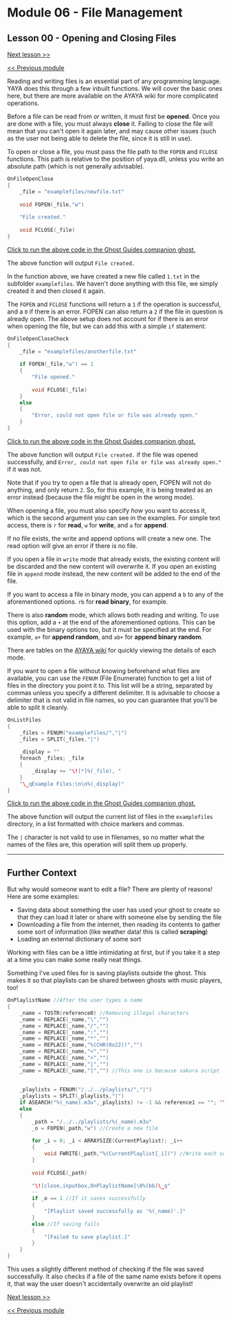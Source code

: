 # Module 06 - File Management

## Lesson 00 - Opening and Closing Files

[Next lesson >>](../module_06_file_management/01_reading_files.md)

[<< Previous module](../module_05_common_functions/05_eval.md)

Reading and writing files is an essential part of any programming language. YAYA does this through a few inbuilt functions. We will cover the basic ones here, but there are more available on the AYAYA wiki for more complicated operations.

Before a file can be read from or written, it must first be **opened**. Once you are done with a file, you must always **close** it. Failing to close the file will mean that you can't open it again later, and may cause other issues (such as the user not being able to delete the file, since it is still in use).

To open or close a file, you must pass the file path to the `FOPEN` and `FCLOSE` functions. This path is relative to the position of yaya.dll, unless you write an absolute path (which is not generally advisable).

```c
OnFileOpenClose
{
	_file = "examplefiles/newfile.txt"
	
	void FOPEN(_file,"w")
	
	"File created."
	
	void FCLOSE(_file)
}
```

[Click to run the above code in the Ghost Guides companion ghost.](https://zichqec.github.io/YAYA_Fundamentals/jump.html?url=x-ukagaka-link%3Atype%3Devent%26ghost%3DGhost%20Guides%26info%3DOnExample.M6.L0.FileOpenClose)

The above function will output `File created.`

In the function above, we have created a new file called `1.txt` in the subfolder `examplefiles`. We haven't done anything with this file, we simply created it and then closed it again.

The `FOPEN` and `FCLOSE` functions will return a `1` if the operation is successful, and a `0` if there is an error. FOPEN can also return a `2` if the file in question is already open. The above setup does not account for if there is an error when opening the file, but we can add this with a simple `if` statement:

```c
OnFileOpenCloseCheck
{
	_file = "examplefiles/anotherfile.txt"
	
	if FOPEN(_file,"w") == 1
	{
		"File opened."
		
		void FCLOSE(_file)
	}
	else
	{
		"Error, could not open file or file was already open."
	}
}
```

[Click to run the above code in the Ghost Guides companion ghost.](https://zichqec.github.io/YAYA_Fundamentals/jump.html?url=x-ukagaka-link%3Atype%3Devent%26ghost%3DGhost%20Guides%26info%3DOnExample.M6.L0.FileOpenCloseCheck)

The above function will output `File created.` if the file was opened successfully, and `Error, could not open file or file was already open."` if it was not.

Note that if you try to open a file that is already open, FOPEN will not do anything, and only return `2`. So, for this example, it is being treated as an error instead (because the file might be open in the wrong mode).


When opening a file, you must also specify *how* you want to access it, which is the second argument you can see in the examples. For simple text access, there is `r` for **read**, `w` for **write**, and `a` for **append**.

If no file exists, the write and append options will create a new one. The read option will give an error if there is no file.

If you open a file in `write` mode that already exists, the existing content will be discarded and the new content will overwrite it. If you open an existing file in `append` mode instead, the new content will be added to the end of the file.

If you want to access a file in binary mode, you can append a `b` to any of the aforementioned options. `rb` for **read binary**, for example.

There is also **random** mode, which allows both reading and writing. To use this option, add a `+` at the end of the aforementioned options. This can be used with the binary options too, but it must be specified at the end. For example, `a+` for **append random**, and `ab+` for **append binary random**.

There are tables on the [AYAYA wiki](https://emily.shillest.net/ayaya/index.php?%E3%83%9E%E3%83%8B%E3%83%A5%E3%82%A2%E3%83%AB/%E9%96%A2%E6%95%B0/FOPEN) for quickly viewing the details of each mode.

If you want to open a file without knowing beforehand what files are available, you can use the `FENUM` (File Enumerate) function to get a list of files in the directory you point it to. This list will be a string, separated by commas unless you specify a different delimiter. It is advisable to choose a delimiter that is not valid in file names, so you can guarantee that you'll be able to split it cleanly.

```c
OnListFiles
{
	_files = FENUM("examplefiles/","|")
	_files = SPLIT(_files,"|")
	
	_display = ""
	foreach _files; _file
	{
		_display += "\![*]%(_file), "
	}
	"\_qExample Files:\n\n%(_display)"
}
```

[Click to run the above code in the Ghost Guides companion ghost.](https://zichqec.github.io/YAYA_Fundamentals/jump.html?url=x-ukagaka-link%3Atype%3Devent%26ghost%3DGhost%20Guides%26info%3DOnExample.M6.L0.ListFiles)

The above function will output the current list of files in the `examplefiles` directory, in a list formatted with choice markers and commas.

The `|` character is not valid to use in filenames, so no matter what the names of the files are, this operation will split them up properly.

---

## Further Context

But why would someone want to edit a file? There are plenty of reasons! Here are some examples:

* Saving data about something the user has used your ghost to create so that they can load it later or share with someone else by sending the file
* Downloading a file from the internet, then reading its contents to gather some sort of information (like weather data! this is called **scraping**)
* Loading an external dictionary of some sort

Working with files can be a little intimidating at first, but if you take it a step at a time you can make some really neat things.

Something I've used files for is saving playlists outside the ghost. This makes it so that playlists can be shared between ghosts with music players, too!

```c
OnPlaylistName //After the user types a name
{
	_name = TOSTR(reference0) //Removing illegal characters
	_name = REPLACE(_name,"\","") 
	_name = REPLACE(_name,"/","")
	_name = REPLACE(_name,":","")
	_name = REPLACE(_name,"*","")
	_name = REPLACE(_name,"%(CHR(0x22))","")
	_name = REPLACE(_name,"<","")
	_name = REPLACE(_name,">","")
	_name = REPLACE(_name,"|","")
	_name = REPLACE(_name,"]","") //This one is because sakura script
	
	
	_playlists = FENUM("/../../playlists/","|")
	_playlists = SPLIT(_playlists,"|")
	if ASEARCH("%(_name).m3u",_playlists) != -1 && reference1 == ""; "\![raise,OnPlaylistOverwrite,%(_name),are you sure]\e"
	else
	{
		_path = "/../../playlists/%(_name).m3u"
		_o = FOPEN(_path,"w") //Create a new file
		
		for _i = 0; _i < ARRAYSIZE(CurrentPlaylist); _i++
		{
			void FWRITE(_path,"%(CurrentPlaylist[_i])") //Write each song's file path
		}
		
		void FCLOSE(_path)
		
		"\![close,inputbox,OnPlaylistName]\0%(bb)\_q"
		--
		if _o == 1 //If it saves successfully
		{
			"[Playlist saved successfully as '%(_name)'.]"
		}
		else //If saving fails
		{
			"[Failed to save playlist.]"
		}
	}
}
```

This uses a slightly different method of checking if the file was saved successfully. It also checks if a file of the same name exists before it opens it, that way the user doesn't accidentally overwrite an old playlist!

[Next lesson >>](../module_06_file_management/01_reading_files.md)

[<< Previous module](../module_05_common_functions/05_eval.md)
